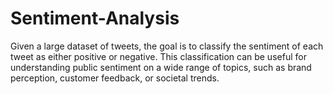 # Sentiment-Analysis
Given a large dataset of tweets, the goal is to classify the sentiment of each tweet as either positive or negative. This classification can be useful for understanding public sentiment on a wide range of topics, such as brand perception, customer feedback, or societal trends.
